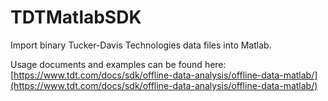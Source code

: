 # TDTMatlabSDK
Import binary Tucker-Davis Technologies data files into Matlab.

Usage documents and examples can be found here: [https://www.tdt.com/docs/sdk/offline-data-analysis/offline-data-matlab/](https://www.tdt.com/docs/sdk/offline-data-analysis/offline-data-matlab/)
